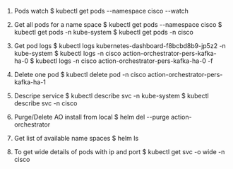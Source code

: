 1. Pods watch
    $ kubectl get pods --namespace cisco --watch
    
2. Get all pods for a name space
    $ kubectl get pods --namespace cisco
    $ kubectl get pods -n kube-system
    $ kubectl get pods -n cisco
    
3. Get pod logs
    $ kubectl logs kubernetes-dashboard-f8bcbd8b9-jp5z2 -n kube-system
    $ kubectl logs -n cisco action-orchestrator-pers-kafka-ha-0
    $ kubectl logs -n cisco action-orchestrator-pers-kafka-ha-0 -f
    
4. Delete one pod
    $ kubectl delete pod -n cisco action-orchestrator-pers-kafka-ha-1
    
5. Descripe service
    $ kubectl describe svc -n kube-system
    $ kubectl describe svc -n cisco
    
6. Purge/Delete AO install from local
    $ helm del --purge action-orchestrator
    
7. Get list of available name spaces
    $ helm ls
    
8. To get wide details of pods with ip and port
    $ kubectl get svc -o wide -n cisco
